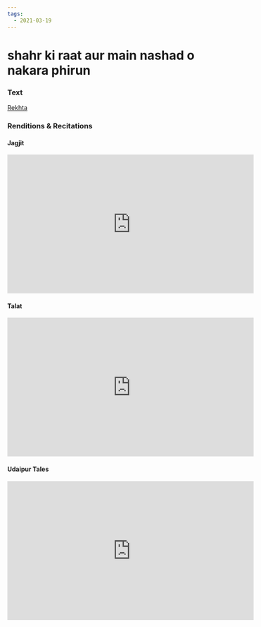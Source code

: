 ```yaml
---
tags:
  - 2021-03-19
---
```

# shahr ki raat aur main nashad o nakara phirun

### Text
[Rekhta](https://www.rekhta.org/nazms/aavaara-shahr-kii-raat-aur-main-naashaad-o-naakaaraa-phiruun-asrar-ul-haq-majaz-nazms?lang=ur)

### Renditions & Recitations

#### Jagjit

<iframe width="560" height="315" src="https://www.youtube.com/embed/C7JTbvGwNzE" title="YouTube video player" frameborder="0" allow="accelerometer; autoplay; clipboard-write; encrypted-media; gyroscope; picture-in-picture" allowfullscreen></iframe>

#### Talat

<iframe width="560" height="315" src="https://www.youtube.com/embed/E-lWsSKLAqY&t=243s" title="YouTube video player" frameborder="0" allow="accelerometer; autoplay; clipboard-write; encrypted-media; gyroscope; picture-in-picture" allowfullscreen></iframe>

#### Udaipur Tales

<iframe width="560" height="315" src="https://www.youtube.com/embed/Kif9z4qCGSE" title="YouTube video player" frameborder="0" allow="accelerometer; autoplay; clipboard-write; encrypted-media; gyroscope; picture-in-picture" allowfullscreen></iframe>

